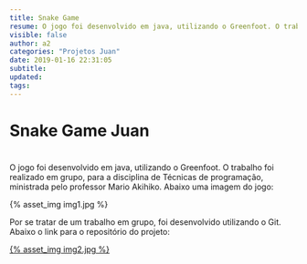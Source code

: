 ```yaml
---
title: Snake Game
resume: O jogo foi desenvolvido em java, utilizando o Greenfoot. O trabalho foi realizado em grupo
visible: false
author: a2
categories: "Projetos Juan"
date: 2019-01-16 22:31:05
subtitle:
updated:
tags:
---
```

# Snake Game Juan <h1>

O jogo foi desenvolvido em java, utilizando o Greenfoot. O trabalho foi realizado em grupo, para a disciplina de Técnicas de programação, ministrada pelo professor Mario Akihiko. Abaixo uma imagem do jogo:

{% asset_img img1.jpg %}

Por se tratar de um trabalho em grupo, foi desenvolvido utilizando o Git. Abaixo o link para o repositório do projeto:

[{% asset_img img2.jpg %}](http://trab.dc.unifil.br/gitlab/rbsequiguti/snake-game.git)
